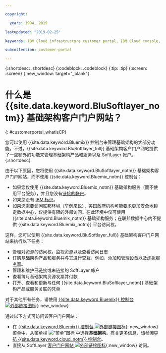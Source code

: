 ```yaml
---

copyright:

  years: 1994, 2019

lastupdated: "2019-02-25"

keywords: IBM Cloud infrastructure customer portal, IBM Cloud console, IBM Cloud infrastructure customer

subcollection: customer-portal

---
```


{:shortdesc: .shortdesc}
{:codeblock: .codeblock}
{:tip: .tip}
{:screen: .screen}
{:new_window: target="_blank"}


# 什么是 {{site.data.keyword.BluSoftlayer_notm}} 基础架构客户门户网站？
{: #customerportal_whatisCP}

您可以使用 {{site.data.keyword.Bluemix}} 控制台来管理基础架构的大部分功能。不过，{{site.data.keyword.BluSoftlayer_full}} 基础架构客户门户网站提供了一些额外的功能来管理基础架构产品和服务以及 SoftLayer 帐户。
{:shortdesc}

由于以下原因，您将使用 {{site.data.keyword.BluSoftlayer_notm}} 基础架构客户门户网站，而不使用 {{site.data.keyword.Bluemix_notm}} 控制台：
  * 如果您仅使用 {{site.data.keyword.Bluemix_notm}} 基础架构服务（而不使用平台服务），并且您没有[链接的帐户](/docs/account?topic=account-link_customer_accounts#link_customer_accounts)。
  * 如果您没有 [IBM 标识](/docs/account?topic=account-switchtoIBMid#switchtoIBMid)。
  * 如果您需要访问联邦环境（举例来说），美国政府机构可能要求更加安全地锁定数据中心，仅提供有限的外部访问。在此环境中仅可使用 {{site.data.keyword.Bluemix_notm}} 基础架构服务；在联邦数据中心内不提供 {{site.data.keyword.Bluemix_notm}} 平台访问权。

这样，您可以使用 {{site.data.keyword.BluSoftlayer_full}} 基础架构客户门户网站来执行以下任务：
  * 管理对资源的访问权，监视资源以及查看访问日志
  * 订购基础架构产品和服务并与其进行交互，例如，添加和管理设备以及[虚拟服务器](/docs/vsi?topic=virtual-servers-getting-started-tutorial#getting-started-tutorial)。
  * 管理和维护已链接或未链接的 SoftLayer 帐户
  * 查看每月基础架构资源发票并付款
  * 打开、查看和更新与任何 {{site.data.keyword.BluSoftlayer_notm}} 基础架构产品或服务关联的凭单

对于其他所有任务，请使用 [{{site.data.keyword.Bluemix}} 控制台 ![外部链接图标](../icons/launch-glyph.svg)](https://cloud.ibm.com){: new_window}

通过以下方式可访问该客户门户网站：
* 在 [{{site.data.keyword.Bluemix}} 控制台 ![外部链接图标](../icons/launch-glyph.svg)](https://cloud.ibm.com){: new_window} 菜单中，从菜单栏 ![“菜单”图标](../icons/icon_hamburger.svg) 中选择**基础架构**。有关更多信息，请参阅[导航 {{site.data.keyword.cloud_notm}} 控制台](/docs/overview?topic=overview-ui#ui)。
* 直接从 SoftLayer [客户门户网站 ![外部链接图标](../icons/launch-glyph.svg)](https://control.softlayer.com/){:new_window} 访问。
